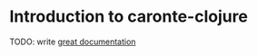 # Introduction to caronte-clojure

TODO: write [great documentation](http://jacobian.org/writing/great-documentation/what-to-write/)
